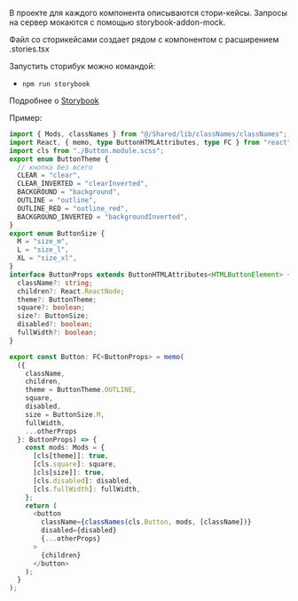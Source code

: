 В проекте для каждого компонента описываются стори-кейсы.
Запросы на сервер мокаются с помощью storybook-addon-mock.

Файл со сторикейсами создает рядом с компонентом с расширением .stories.tsx

Запустить сторибук можно командой:

- `npm run storybook`

Подробнее о [Storybook](/docs/storybook.md)

Пример:

```typescript jsx
import { Mods, classNames } from "@/Shared/lib/classNames/classNames";
import React, { memo, type ButtonHTMLAttributes, type FC } from "react";
import cls from "./Button.module.scss";
export enum ButtonTheme {
  // кнопка без всего
  CLEAR = "clear",
  CLEAR_INVERTED = "clearInverted",
  BACKGROUND = "background",
  OUTLINE = "outline",
  OUTLINE_RED = "outline_red",
  BACKGROUND_INVERTED = "backgroundInverted",
}
export enum ButtonSize {
  M = "size_m",
  L = "size_l",
  XL = "size_xl",
}
interface ButtonProps extends ButtonHTMLAttributes<HTMLButtonElement> {
  className?: string;
  children?: React.ReactNode;
  theme?: ButtonTheme;
  square?: boolean;
  size?: ButtonSize;
  disabled?: boolean;
  fullWidth?: boolean;
}

export const Button: FC<ButtonProps> = memo(
  ({
    className,
    children,
    theme = ButtonTheme.OUTLINE,
    square,
    disabled,
    size = ButtonSize.M,
    fullWidth,
    ...otherProps
  }: ButtonProps) => {
    const mods: Mods = {
      [cls[theme]]: true,
      [cls.square]: square,
      [cls[size]]: true,
      [cls.disabled]: disabled,
      [cls.fullWidth]: fullWidth,
    };
    return (
      <button
        className={classNames(cls.Button, mods, [className])}
        disabled={disabled}
        {...otherProps}
      >
        {children}
      </button>
    );
  }
);
```
